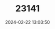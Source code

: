 ---
title: "23141"
category: "Xeromys myoides"
draft: false
date: 2024-02-22 13:03:50
languages:
  English: ["False Swamp Rat", "False Water-rat", "False Water Rat", "Water Mouse"]
  French: ["Faux Rat D'Eau"]
  Spanish; Castilian: ["Rata Bastarda De Agua"]
---
